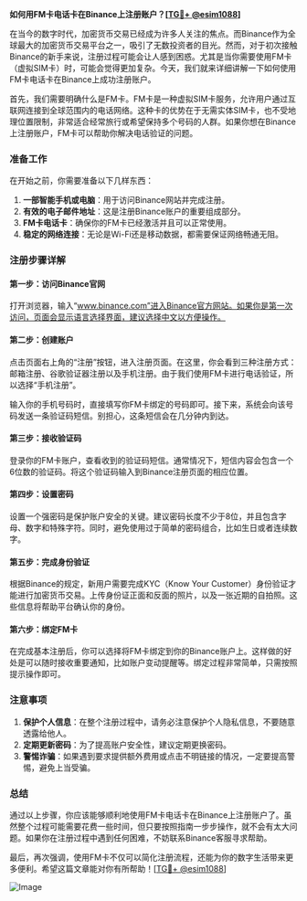**如何用FM卡电话卡在Binance上注册账户？[[TG💪+ @esim1088](https://t.me/s/esim1088)]**

在当今的数字时代，加密货币交易已经成为许多人关注的焦点。而Binance作为全球最大的加密货币交易平台之一，吸引了无数投资者的目光。然而，对于初次接触Binance的新手来说，注册过程可能会让人感到困惑。尤其是当你需要使用FM卡（虚拟SIM卡）时，可能会觉得更加复杂。今天，我们就来详细讲解一下如何使用FM卡电话卡在Binance上成功注册账户。

首先，我们需要明确什么是FM卡。FM卡是一种虚拟SIM卡服务，允许用户通过互联网连接到全球范围内的电话网络。这种卡的优势在于无需实体SIM卡，也不受地理位置限制，非常适合经常旅行或希望保持多个号码的人群。如果你想在Binance上注册账户，FM卡可以帮助你解决电话验证的问题。

### 准备工作

在开始之前，你需要准备以下几样东西：

1. **一部智能手机或电脑**：用于访问Binance网站并完成注册。
2. **有效的电子邮件地址**：这是注册Binance账户的重要组成部分。
3. **FM卡电话卡**：确保你的FM卡已经激活并且可以正常使用。
4. **稳定的网络连接**：无论是Wi-Fi还是移动数据，都需要保证网络畅通无阻。

### 注册步骤详解

#### 第一步：访问Binance官网
打开浏览器，输入“www.binance.com”进入Binance官方网站。如果你是第一次访问，页面会显示语言选择界面，建议选择中文以方便操作。

#### 第二步：创建账户
点击页面右上角的“注册”按钮，进入注册页面。在这里，你会看到三种注册方式：邮箱注册、谷歌验证器注册以及手机注册。由于我们使用FM卡进行电话验证，所以选择“手机注册”。

输入你的手机号码时，直接填写你FM卡绑定的号码即可。接下来，系统会向该号码发送一条验证码短信。别担心，这条短信会在几分钟内到达。

#### 第三步：接收验证码
登录你的FM卡账户，查看收到的验证码短信。通常情况下，短信内容会包含一个6位数的验证码。将这个验证码输入到Binance注册页面的相应位置。

#### 第四步：设置密码
设置一个强密码是保护账户安全的关键。建议密码长度不少于8位，并且包含字母、数字和特殊字符。同时，避免使用过于简单的密码组合，比如生日或者连续数字。

#### 第五步：完成身份验证
根据Binance的规定，新用户需要完成KYC（Know Your Customer）身份验证才能进行加密货币交易。上传身份证正面和反面的照片，以及一张近期的自拍照。这些信息将帮助平台确认你的身份。

#### 第六步：绑定FM卡
在完成基本注册后，你可以选择将FM卡绑定到你的Binance账户上。这样做的好处是可以随时接收重要通知，比如账户变动提醒等。绑定过程非常简单，只需按照提示操作即可。

### 注意事项

1. **保护个人信息**：在整个注册过程中，请务必注意保护个人隐私信息，不要随意透露给他人。
2. **定期更新密码**：为了提高账户安全性，建议定期更换密码。
3. **警惕诈骗**：如果遇到要求提供额外费用或点击不明链接的情况，一定要提高警惕，避免上当受骗。

### 总结

通过以上步骤，你应该能够顺利地使用FM卡电话卡在Binance上注册账户了。虽然整个过程可能需要花费一些时间，但只要按照指南一步步操作，就不会有太大问题。如果你在注册过程中遇到任何困难，不妨联系Binance客服寻求帮助。

最后，再次强调，使用FM卡不仅可以简化注册流程，还能为你的数字生活带来更多便利。希望这篇文章能对你有所帮助！[[TG💪+ @esim1088](https://t.me/s/esim1088)]

![Image](https://i.postimg.cc/4NQfJmqS/Snipaste-2025-05-13-00-14-12.png)